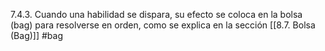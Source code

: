 7.4.3. Cuando una habilidad se dispara, su efecto se coloca en la bolsa (bag) para resolverse en orden, como se explica en la sección [[8.7. Bolsa (Bag)]]
#bag